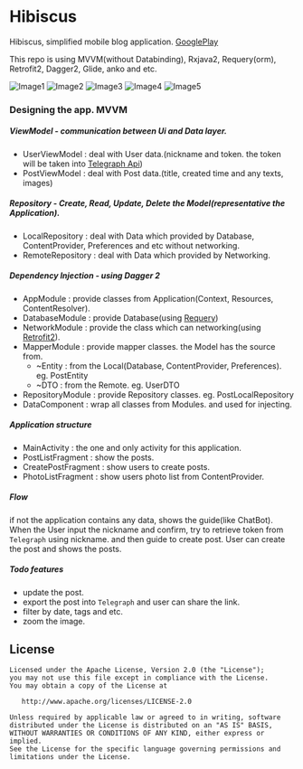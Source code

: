 # Hibiscus
Hibiscus, simplified mobile blog application. [GooglePlay](https://play.google.com/store/apps/details?id=com.tonyjs.hibiscus)

This repo is using MVVM(without Databinding), Rxjava2, Requery(orm), Retrofit2, Dagger2, Glide, anko and etc.

![Image1](https://lh3.googleusercontent.com/Nwx4a4_tpQvM6oCuPdw74bBfiZDsbVS05ZciiFpZtGUrqiE6meiVhFWfa_t5Fd4Z7UI=h250-rw) 
![Image2](https://lh3.googleusercontent.com/Zy4_lgxp4MtVLlpbtoj-XXDuzTjsWcdc_YyupvmmAUmZGgnxFN60kQI-LibNEOmFWHc=h250-rw) 
![Image3](https://lh3.googleusercontent.com/kMqMboHiPuyQ7k-2DAoRBGwLIzwP4SUZxiXJ3-NgYAgCmcCJWh87oSZkeJ1E52yxfw=h250-rw) 
![Image4](https://lh3.googleusercontent.com/FO1k0rbEEf35pOFiwPn7Ca9_qUkhoi3xGOJox_5ocpPZviAqZVi2Z1zIGwWKANpcjm1K=h250-rw) 
![Image5](https://lh3.googleusercontent.com/s-sap7RYNAMObk4NREKGmtmQkt6q2IfUFufsXetYsAiLY8e2qLg3Vk08gZUeV8Beuw=h250-rw)

### Designing the app. MVVM

##### ViewModel  - communication between Ui and Data layer.
* UserViewModel : deal with User data.(nickname and token. the token will be taken into [Telegraph Api](http://telegra.ph/api))
* PostViewModel : deal with Post data.(title, created time and any texts, images)

##### Repository - Create, Read, Update, Delete the Model(representative the Application).
* LocalRepository : deal with Data which provided by Database, ContentProvider, Preferences and etc without networking.
* RemoteRepository : deal with Data which provided by Networking.

##### Dependency Injection - using Dagger 2
* AppModule : provide classes from Application(Context, Resources, ContentResolver).
* DatabaseModule : provide Database(using [Requery](https://github.com/requery/requery))
* NetworkModule : provide the class which can networking(using [Retrofit2](https://github.com/square/retrofit)).
* MapperModule : provide mapper classes. the Model has the source from.
  * ~Entity : from the Local(Database, ContentProvider, Preferences). eg. PostEntity
  * ~DTO : from the Remote. eg. UserDTO
* RepositoryModule : provide Repository classes. eg. PostLocalRepository
* DataComponent : wrap all classes from Modules. and used for injecting.

##### Application structure
* MainActivity : the one and only activity for this application.
* PostListFragment : show the posts.
* CreatePostFragment : show users to create posts.
* PhotoListFragment : show users photo list from ContentProvider.

##### Flow
if not the application contains any data, shows the guide(like ChatBot).
When the User input the nickname and confirm, try to retrieve token from `Telegraph` using nickname. 
and then guide to create post. User can create the post and shows the posts.

##### Todo features
* update the post.
* export the post into `Telegraph` and user can share the link.
* filter by date, tags and etc.
* zoom the image.


License
--------


    Licensed under the Apache License, Version 2.0 (the "License");
    you may not use this file except in compliance with the License.
    You may obtain a copy of the License at

       http://www.apache.org/licenses/LICENSE-2.0

    Unless required by applicable law or agreed to in writing, software
    distributed under the License is distributed on an "AS IS" BASIS,
    WITHOUT WARRANTIES OR CONDITIONS OF ANY KIND, either express or implied.
    See the License for the specific language governing permissions and
    limitations under the License.
